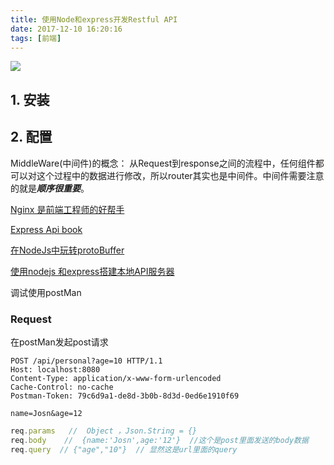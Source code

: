 ```yaml
---
title: 使用Node和express开发Restful API
date: 2017-12-10 16:20:16
tags: [前端]
---
```


![](http://odzl05jxx.bkt.clouddn.com/image/jpg/sceneryc7fd99f667c9d98a583a174872d58d13.jpg?imageView2/2/w/600)
<!--more-->


## 1. 安装




## 2. 配置

MiddleWare(中间件)的概念：
从Request到response之间的流程中，任何组件都可以对这个过程中的数据进行修改，所以router其实也是中间件。中间件需要注意的就是***顺序很重要***。



[Nginx 是前端工程师的好帮手](http://www.restran.net/2015/08/19/nginx-frontend-helper/)


[Express Api book](http://expressjs.jser.us/api#req.param)

[在NodeJs中玩转protoBuffer](http://imweb.io/topic/570130a306f2400432c1396c)

[使用nodejs 和express搭建本地API服务器](http://blog.desmondyao.com/fake-server/)


调试使用postMan

### Request

在postMan发起post请求
```
POST /api/personal?age=10 HTTP/1.1
Host: localhost:8080
Content-Type: application/x-www-form-urlencoded
Cache-Control: no-cache
Postman-Token: 79c6d9a1-de8d-3b0b-8d3d-0ed6e1910f69

name=Josn&age=12
```


```js
req.params   //  Object ，Json.String = {}
req.body    //  {name:'Josn',age:'12'}  //这个是post里面发送的body数据
req.query  // {"age","10"}  // 显然这是url里面的query
```
